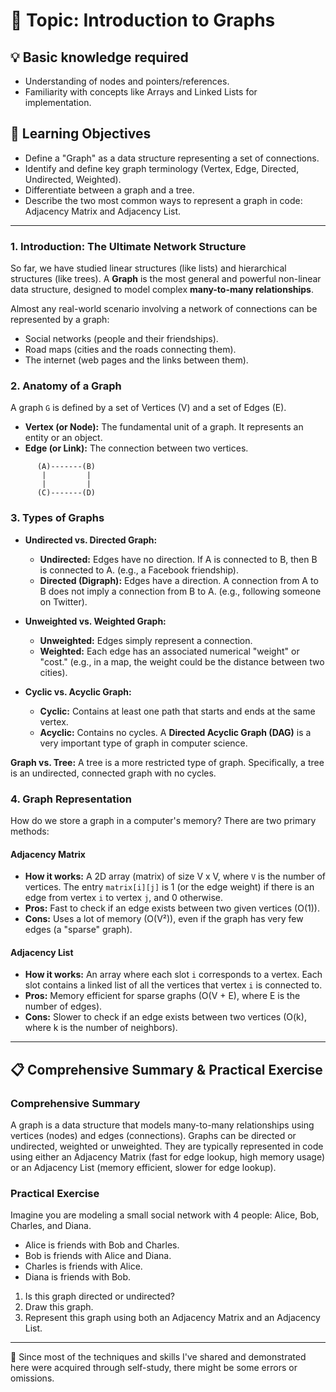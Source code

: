 # 📖 Topic: Introduction to Graphs

## 💡 Basic knowledge required

- Understanding of nodes and pointers/references.
- Familiarity with concepts like Arrays and Linked Lists for implementation.

## 🎯 Learning Objectives

- Define a "Graph" as a data structure representing a set of connections.
- Identify and define key graph terminology (Vertex, Edge, Directed, Undirected, Weighted).
- Differentiate between a graph and a tree.
- Describe the two most common ways to represent a graph in code: Adjacency Matrix and Adjacency List.

---

### 1. Introduction: The Ultimate Network Structure

So far, we have studied linear structures (like lists) and hierarchical structures (like trees). A **Graph** is the most general and powerful non-linear data structure, designed to model complex **many-to-many relationships**.

Almost any real-world scenario involving a network of connections can be represented by a graph:
-   Social networks (people and their friendships).
-   Road maps (cities and the roads connecting them).
-   The internet (web pages and the links between them).

### 2. Anatomy of a Graph

A graph `G` is defined by a set of Vertices (V) and a set of Edges (E).
-   **Vertex (or Node):** The fundamental unit of a graph. It represents an entity or an object.
-   **Edge (or Link):** The connection between two vertices.

```
      (A)-------(B)
       |         |
       |         |
      (C)-------(D)
```

### 3. Types of Graphs

-   **Undirected vs. Directed Graph:**
    -   **Undirected:** Edges have no direction. If A is connected to B, then B is connected to A. (e.g., a Facebook friendship).
    -   **Directed (Digraph):** Edges have a direction. A connection from A to B does not imply a connection from B to A. (e.g., following someone on Twitter).

-   **Unweighted vs. Weighted Graph:**
    -   **Unweighted:** Edges simply represent a connection.
    -   **Weighted:** Each edge has an associated numerical "weight" or "cost." (e.g., in a map, the weight could be the distance between two cities).

-   **Cyclic vs. Acyclic Graph:**
    -   **Cyclic:** Contains at least one path that starts and ends at the same vertex.
    -   **Acyclic:** Contains no cycles. A **Directed Acyclic Graph (DAG)** is a very important type of graph in computer science.

**Graph vs. Tree:** A tree is a more restricted type of graph. Specifically, a tree is an undirected, connected graph with no cycles.

### 4. Graph Representation

How do we store a graph in a computer's memory? There are two primary methods:

#### Adjacency Matrix
-   **How it works:** A 2D array (matrix) of size V x V, where `V` is the number of vertices. The entry `matrix[i][j]` is 1 (or the edge weight) if there is an edge from vertex `i` to vertex `j`, and 0 otherwise.
-   **Pros:** Fast to check if an edge exists between two given vertices (O(1)).
-   **Cons:** Uses a lot of memory (O(V²)), even if the graph has very few edges (a "sparse" graph).

#### Adjacency List
-   **How it works:** An array where each slot `i` corresponds to a vertex. Each slot contains a linked list of all the vertices that vertex `i` is connected to.
-   **Pros:** Memory efficient for sparse graphs (O(V + E), where E is the number of edges).
-   **Cons:** Slower to check if an edge exists between two vertices (O(k), where k is the number of neighbors).

---

## 📋 Comprehensive Summary & Practical Exercise

### Comprehensive Summary

A graph is a data structure that models many-to-many relationships using vertices (nodes) and edges (connections). Graphs can be directed or undirected, weighted or unweighted. They are typically represented in code using either an Adjacency Matrix (fast for edge lookup, high memory usage) or an Adjacency List (memory efficient, slower for edge lookup).

### Practical Exercise

Imagine you are modeling a small social network with 4 people: Alice, Bob, Charles, and Diana.
-   Alice is friends with Bob and Charles.
-   Bob is friends with Alice and Diana.
-   Charles is friends with Alice.
-   Diana is friends with Bob.

1.  Is this graph directed or undirected?
2.  Draw this graph.
3.  Represent this graph using both an Adjacency Matrix and an Adjacency List.

---

📍 Since most of the techniques and skills I've shared and demonstrated here were acquired through self-study, there might be some errors or omissions.

